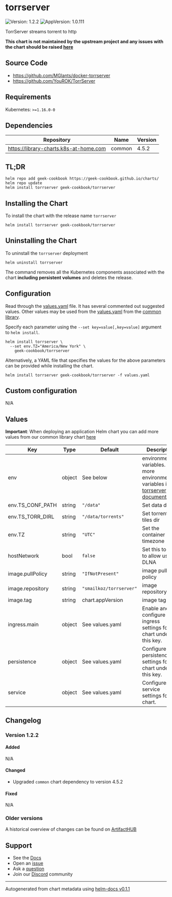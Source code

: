 # torrserver

![Version: 1.2.2](https://img.shields.io/badge/Version-1.2.2-informational?style=flat-square) ![AppVersion: 1.0.111](https://img.shields.io/badge/AppVersion-1.0.111-informational?style=flat-square)

TorrServer streams torrent to http

**This chart is not maintained by the upstream project and any issues with the chart should be raised [here](https://github.com/geek-cookbook/charts/issues/new/choose)**

## Source Code

* <https://github.com/MGlants/docker-torrserver>
* <https://github.com/YouROK/TorrServer>

## Requirements

Kubernetes: `>=1.16.0-0`

## Dependencies

| Repository | Name | Version |
|------------|------|---------|
| https://library-charts.k8s-at-home.com | common | 4.5.2 |

## TL;DR

```console
helm repo add geek-cookbook https://geek-cookbook.github.io/charts/
helm repo update
helm install torrserver geek-cookbook/torrserver
```

## Installing the Chart

To install the chart with the release name `torrserver`

```console
helm install torrserver geek-cookbook/torrserver
```

## Uninstalling the Chart

To uninstall the `torrserver` deployment

```console
helm uninstall torrserver
```

The command removes all the Kubernetes components associated with the chart **including persistent volumes** and deletes the release.

## Configuration

Read through the [values.yaml](./values.yaml) file. It has several commented out suggested values.
Other values may be used from the [values.yaml](https://github.com/geek-cookbook/library-charts/tree/main/charts/stable/common/values.yaml) from the [common library](https://github.com/geek-cookbook/library-charts/tree/main/charts/stable/common).

Specify each parameter using the `--set key=value[,key=value]` argument to `helm install`.

```console
helm install torrserver \
  --set env.TZ="America/New York" \
    geek-cookbook/torrserver
```

Alternatively, a YAML file that specifies the values for the above parameters can be provided while installing the chart.

```console
helm install torrserver geek-cookbook/torrserver -f values.yaml
```

## Custom configuration

N/A

## Values

**Important**: When deploying an application Helm chart you can add more values from our common library chart [here](https://github.com/geek-cookbook/library-charts/tree/main/charts/stable/common)

| Key | Type | Default | Description |
|-----|------|---------|-------------|
| env | object | See below | environment variables. See more environment variables in the [torrserver documentation](https://torrserver.org/docs). |
| env.TS_CONF_PATH | string | `"/data"` | Set data dir |
| env.TS_TORR_DIRL | string | `"/data/torrents"` | Set torrent-tiles dir |
| env.TZ | string | `"UTC"` | Set the container timezone |
| hostNetwork | bool | `false` | Set this to `true` to allow using DLNA |
| image.pullPolicy | string | `"IfNotPresent"` | image pull policy |
| image.repository | string | `"smailkoz/torrserver"` | image repository |
| image.tag | string | chart.appVersion | image tag |
| ingress.main | object | See values.yaml | Enable and configure ingress settings for the chart under this key. |
| persistence | object | See values.yaml | Configure persistence settings for the chart under this key. |
| service | object | See values.yaml | Configures service settings for the chart. |

## Changelog

### Version 1.2.2

#### Added

N/A

#### Changed

* Upgraded `common` chart dependency to version 4.5.2

#### Fixed

N/A

### Older versions

A historical overview of changes can be found on [ArtifactHUB](https://artifacthub.io/packages/helm/geek-cookbook/torrserver?modal=changelog)

## Support

- See the [Docs](https://geek-cookbook.funkypenguin.co.nz/)
- Open an [issue](https://github.com/geek-cookbook/charts/issues/new/choose)
- Ask a [question](https://github.com/geek-cookbook/organization/discussions)
- Join our [Discord](http://chat.funkypenguin.co.nz) community

----------------------------------------------
Autogenerated from chart metadata using [helm-docs v0.1.1](https://github.com/geek-cookbook/helm-docs/releases/v0.1.1)
